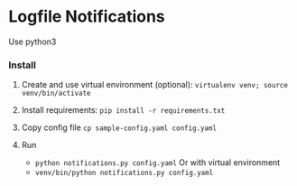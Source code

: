 # Logfile Notifications

Use python3

### Install

1. Create and use virtual environment (optional):
   `virtualenv venv; source venv/bin/activate`
   
2. Install requirements:
   `pip install -r requirements.txt`

3. Copy config file
   `cp sample-config.yaml config.yaml`

4. Run
   - `python notifications.py config.yaml`
   Or with virtual environment
   - `venv/bin/python notifications.py config.yaml`
